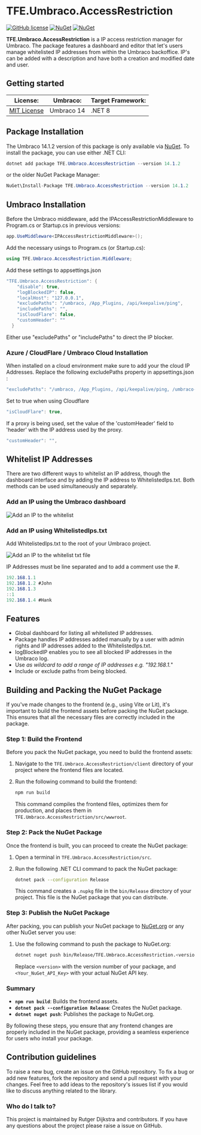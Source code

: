 ﻿# TFE.Umbraco.AccessRestriction

[![GitHub license](https://img.shields.io/badge/license-MIT-blue.svg)](LICENSE.md)
[![NuGet](https://img.shields.io/nuget/vpre/TFE.Umbraco.AccessRestriction.svg)](https://www.nuget.org/packages/TFE.Umbraco.AccessRestriction)
[![NuGet](https://img.shields.io/nuget/dt/TFE.Umbraco.AccessRestriction.svg)](https://www.nuget.org/packages/TFE.Umbraco.AccessRestriction)

**TFE.Umbraco.AccessRestriction** is a IP access restriction manager for Umbraco. The package features a dashboard and editor that let's users manage whitelisted IP addresses from within the Umbraco backoffice. IP's can be added with a description and have both a creation and modified date and user.

## Getting started

| License:                                  | Umbraco:   | Target Framework: |
| ----------------------------------------- | ---------- | ----------------- |
| [MIT License](./LICENSE.md "MIT License") | Umbraco 14 | .NET 8            |

## Package Installation

The Umbraco 14.1.2 version of this package is only available via [NuGet](https://www.nuget.org/packages/TFE.Umbraco.AccessRestriction). To install the package, you can use either .NET CLI:

```C#
dotnet add package TFE.Umbraco.AccessRestriction --version 14.1.2
```

or the older NuGet Package Manager:

```C#
NuGet\Install-Package TFE.Umbraco.AccessRestriction --version 14.1.2
```

## Umbraco Installation

Before the Umbraco middleware, add the IPAccessRestrictionMiddleware to Program.cs or Startup.cs in previous versions:

```C#
app.UseMiddleware<IPAccessRestrictionMiddleware>();
```

Add the necessary usings to Program.cs (or Startup.cs):

```C#
using TFE.Umbraco.AccessRestriction.Middleware;
```

Add these settings to appsettings.json

```C#
"TFE.Umbraco.AccessRestriction": {
    "disable": true,
    "logBlockedIP": false,
    "localHost": "127.0.0.1",
    "excludePaths": "/umbraco, /App_Plugins, /api/keepalive/ping",
    "includePaths": "",
    "isCloudFlare": false,
    "customHeader": ""
  }
```

Either use "excludePaths" or "includePaths" to direct the IP blocker.

### Azure / CloudFlare / Umbraco Cloud Installation

When installed on a cloud environment make sure to add your the cloud IP Addresses.
Replace the following excludePaths property in appsettings.json :

```C#
"excludePaths": "/umbraco, /App_Plugins, /api/keepalive/ping, /umbraco-signin-oidc, /sb",
```

Set to true when using Cloudflare

```C#
"isCloudFlare": true,
```

If a proxy is being used, set the value of the 'customHeader' field to 'header' with the IP address used by the proxy.

```C#
"customHeader": "",
```

## Whitelist IP Addresses

There are two different ways to whitelist an IP address, though the dashboard interface and by adding the IP address to WhitelistedIps.txt. Both methods can be used simultaneously and separately.

### Add an IP using the Umbraco dashboard

![Add an IP to the whitelist](https://i.imgur.com/6k55fLS.gif)

### Add an IP using WhitelistedIps.txt

Add WhitelistedIps.txt to the root of your Umbraco project.

![Add an IP to the whitelist txt file](https://i.imgur.com/7zKrth7.png)

IP Addresses must be line separated and to add a comment use the #.

```C#
192.168.1.1
192.168.1.2 #John
192.168.1.3
::1
192.168.1.4 #Hank
```

## Features

- Global dashboard for listing all whitelisted IP addresses.
- Package handles IP addresses added manually by a user with admin rights and IP addresses added to the WhitelistedIps.txt.
- logBlockedIP enables you to see all blocked IP addresses in the Umbraco log.
- Use _as wildcard to add a range of IP addresses e.g. "192.168.1._"
- Include or exclude paths from being blocked.

## Building and Packing the NuGet Package

If you've made changes to the frontend (e.g., using Vite or Lit), it's important to build the frontend assets before packing the NuGet package. This ensures that all the necessary files are correctly included in the package.

### Step 1: Build the Frontend

Before you pack the NuGet package, you need to build the frontend assets:

1. Navigate to the `TFE.Umbraco.AccessRestriction/client` directory of your project where the frontend files are located.
2. Run the following command to build the frontend:

   ```bash
   npm run build
   ```

   This command compiles the frontend files, optimizes them for production, and places them in `TFE.Umbraco.AccessRestriction/src/wwwroot`.

### Step 2: Pack the NuGet Package

Once the frontend is built, you can proceed to create the NuGet package:

1. Open a terminal in `TFE.Umbraco.AccessRestriction/src`.
2. Run the following .NET CLI command to pack the NuGet package:

   ```bash
   dotnet pack --configuration Release
   ```

   This command creates a `.nupkg` file in the `bin/Release` directory of your project. This file is the NuGet package that you can distribute.

### Step 3: Publish the NuGet Package

After packing, you can publish your NuGet package to [NuGet.org](https://www.nuget.org/) or any other NuGet server you use:

1. Use the following command to push the package to NuGet.org:

   ```bash
   dotnet nuget push bin/Release/TFE.Umbraco.AccessRestriction.<version>.nupkg --api-key <Your_NuGet_API_Key> --source https://api.nuget.org/v3/index.json
   ```

   Replace `<version>` with the version number of your package, and `<Your_NuGet_API_Key>` with your actual NuGet API key.

### Summary

- **`npm run build`**: Builds the frontend assets.
- **`dotnet pack --configuration Release`**: Creates the NuGet package.
- **`dotnet nuget push`**: Publishes the package to NuGet.org.

By following these steps, you ensure that any frontend changes are properly included in the NuGet package, providing a seamless experience for users who install your package.

## Contribution guidelines

To raise a new bug, create an issue on the GitHub repository. To fix a bug or add new features, fork the repository and send a pull request with your changes. Feel free to add ideas to the repository's issues list if you would like to discuss anything related to the library.

### Who do I talk to?

This project is maintained by Rutger Dijkstra and contributors. If you have any questions about the project please raise a issue on GitHub.
